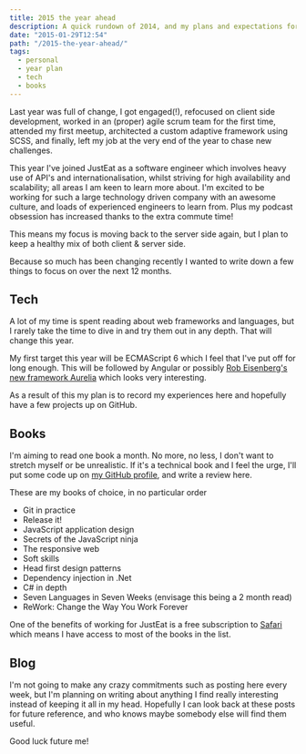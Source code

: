 ```yaml
---
title: 2015 the year ahead
description: A quick rundown of 2014, and my plans and expectations for 2015.
date: "2015-01-29T12:54"
path: "/2015-the-year-ahead/"
tags:
  - personal
  - year plan
  - tech
  - books
---
```


Last year was full of change, I got engaged(!), refocused on client side development, worked in an (proper) agile scrum team for the first time, attended my first meetup, architected a custom adaptive framework using SCSS, and finally, left my job at the very end of the year to chase new challenges.

This year I've joined JustEat as a software engineer which involves heavy use of API's and internationalisation, whilst striving for high availability and scalability; all areas I am keen to learn more about. I'm excited to be working for such a large technology driven company with an awesome culture, and loads of experienced engineers to learn from. Plus my podcast obsession has increased thanks to the extra commute time!

This means my focus is moving back to the server side again, but I plan to keep a healthy mix of both client & server side.

Because so much has been changing recently I wanted to write down a few things to focus on over the next 12 months.


## Tech

A lot of my time is spent reading about web frameworks and languages, but I rarely take the time to dive in and try them out in any depth. That will change this year.

My first target this year will be ECMAScript 6 which I feel that I've put off for long enough. This will be followed by Angular or possibly [Rob Eisenberg's new framework Aurelia](http://aurelia.io/) which looks very interesting.

As a result of this my plan is to record my experiences here and hopefully have a few projects up on GitHub.


## Books

I'm aiming to read one book a month. No more, no less, I don't want to stretch myself or be unrealistic. If it's a technical book and I feel the urge, I'll put some code up on [my GitHub profile](https://github.com/DamianMullins), and write a review here.

These are my books of choice, in no particular order

* Git in practice
* Release it!
* JavaScript application design
* Secrets of the JavaScript ninja
* The responsive web
* Soft skills
* Head first design patterns
* Dependency injection in .Net
* C# in depth
* Seven Languages in Seven Weeks (envisage this being a 2 month read)
* ReWork: Change the Way You Work Forever

One of the benefits of working for JustEat is a free subscription to [Safari](https://www.safaribooksonline.com/) which means I have access to most of the books in the list.

## Blog

I'm not going to make any crazy commitments such as posting here every week, but I'm planning on writing about anything I find really interesting instead of keeping it all in my head. Hopefully I can look back at these posts for future reference, and who knows maybe somebody else will find them useful.

Good luck future me!
